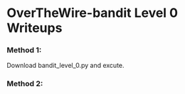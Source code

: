 # OverTheWire-bandit Level 0 Writeups

### Method 1: 
Download bandit_level_0.py and excute.
### Method 2:

